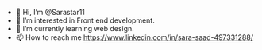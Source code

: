 - 👋 Hi, I’m @Sarastar11
- 👀 I’m interested in Front end development.
- 🌱 I’m currently learning web design.
- 📫 How to reach me https://www.linkedin.com/in/sara-saad-497331288/

<!---
Sarastar11/Sarastar11 is a ✨ special ✨ repository because its `README.md` (this file) appears on your GitHub profile.
You can click the Preview link to take a look at your changes.
--->
